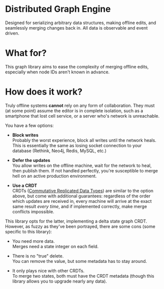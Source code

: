 # Distributed Graph Engine

Designed for serializing arbitrary data structures, making offline edits, and seamlessly merging changes back in. All data is observable and event driven.

# What for?
This graph library aims to ease the complexity of merging offline edits, especially when node IDs aren't known in advance.

# How does it work?
Truly offline systems **cannot** rely on any form of collaboration. They must (at some point) assume the editor is in complete isolation, such as a smartphone that lost cell service, or a server who's network is unreachable.

You have a few options:
 - **Block writes**<br />
 Probably the worst experience, block all writes until the network heals. This is essentially the same as losing socket connection to your database (Rethink, Neo4j, Redis, MySQL, etc.)

 - **Defer the updates**<br />
 You allow writes on the offline machine, wait for the network to heal, then publish them. If not handled perfectly, you're susceptible to merge hell on an active production environment.

 - **Use a CRDT**<br />
 CRDTs ([Commutative Replicated Data Types](https://en.wikipedia.org/wiki/Conflict-free_replicated_data_type)) are similar to the option above, but come with additional guarantees: regardless of the order which updates are received in, every machine will arrive at the exact same result *every time*, and if implemented correctly, make merge conflicts impossible.

This library opts for the latter, implementing a delta state graph CRDT. However, as fuzzy as they've been portrayed, there are some cons (some specific to this library):

 - You need more data.<br />
 Merges need a state integer on each field.

 - There is no "true" delete.<br />
 You can remove the value, but some metadata has to stay around.

 - It only plays nice with other CRDTs.<br />
 To merge two states, both must have the CRDT metadata (though this library allows you to upgrade nearly any data).
